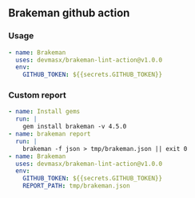 ## Brakeman github action

### Usage

```yml
- name: Brakeman
  uses: devmasx/brakeman-lint-action@v1.0.0
  env:
    GITHUB_TOKEN: ${{secrets.GITHUB_TOKEN}}
```

### Custom report

```yml
- name: Install gems
  run: |
    gem install brakeman -v 4.5.0
- name: brakeman report
  run: |
    brakeman -f json > tmp/brakeman.json || exit 0
- name: Brakeman
  uses: devmasx/brakeman-lint-action@v1.0.0
  env:
    GITHUB_TOKEN: ${{secrets.GITHUB_TOKEN}}
    REPORT_PATH: tmp/brakeman.json
```
